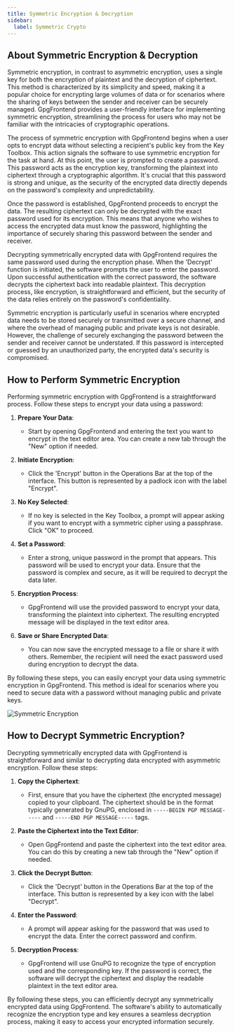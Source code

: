 ```yaml
---
title: Symmetric Encryption & Decryption
sidebar:
  label: Symmetric Crypto
---
```


## About Symmetric Encryption & Decryption

Symmetric encryption, in contrast to asymmetric encryption, uses a single key
for both the encryption of plaintext and the decryption of ciphertext. This
method is characterized by its simplicity and speed, making it a popular choice
for encrypting large volumes of data or for scenarios where the sharing of keys
between the sender and receiver can be securely managed. GpgFrontend provides a
user-friendly interface for implementing symmetric encryption, streamlining the
process for users who may not be familiar with the intricacies of cryptographic
operations.

The process of symmetric encryption with GpgFrontend begins when a user opts to
encrypt data without selecting a recipient's public key from the Key Toolbox.
This action signals the software to use symmetric encryption for the task at
hand. At this point, the user is prompted to create a password. This password
acts as the encryption key, transforming the plaintext into ciphertext through a
cryptographic algorithm. It's crucial that this password is strong and unique,
as the security of the encrypted data directly depends on the password's
complexity and unpredictability.

Once the password is established, GpgFrontend proceeds to encrypt the data. The
resulting ciphertext can only be decrypted with the exact password used for its
encryption. This means that anyone who wishes to access the encrypted data must
know the password, highlighting the importance of securely sharing this password
between the sender and receiver.

Decrypting symmetrically encrypted data with GpgFrontend requires the same
password used during the encryption phase. When the 'Decrypt' function is
initiated, the software prompts the user to enter the password. Upon successful
authentication with the correct password, the software decrypts the ciphertext
back into readable plaintext. This decryption process, like encryption, is
straightforward and efficient, but the security of the data relies entirely on
the password's confidentiality.

Symmetric encryption is particularly useful in scenarios where encrypted data
needs to be stored securely or transmitted over a secure channel, and where the
overhead of managing public and private keys is not desirable. However, the
challenge of securely exchanging the password between the sender and receiver
cannot be understated. If this password is intercepted or guessed by an
unauthorized party, the encrypted data's security is compromised.

## How to Perform Symmetric Encryption

Performing symmetric encryption with GpgFrontend is a straightforward process.
Follow these steps to encrypt your data using a password:

1. **Prepare Your Data**:

   - Start by opening GpgFrontend and entering the text you want to encrypt in
     the text editor area. You can create a new tab through the "New" option if
     needed.

2. **Initiate Encryption**:

   - Click the 'Encrypt' button in the Operations Bar at the top of the
     interface. This button is represented by a padlock icon with the label
     "Encrypt".

3. **No Key Selected**:

   - If no key is selected in the Key Toolbox, a prompt will appear asking if
     you want to encrypt with a symmetric cipher using a passphrase. Click "OK"
     to proceed.

4. **Set a Password**:

   - Enter a strong, unique password in the prompt that appears. This password
     will be used to encrypt your data. Ensure that the password is complex and
     secure, as it will be required to decrypt the data later.

5. **Encryption Process**:

   - GpgFrontend will use the provided password to encrypt your data,
     transforming the plaintext into ciphertext. The resulting encrypted message
     will be displayed in the text editor area.

6. **Save or Share Encrypted Data**:
   - You can now save the encrypted message to a file or share it with others.
     Remember, the recipient will need the exact password used during encryption
     to decrypt the data.

By following these steps, you can easily encrypt your data using symmetric
encryption in GpgFrontend. This method is ideal for scenarios where you need to
secure data with a password without managing public and private keys.

![Symmetric Encryption](https://image.cdn.bktus.com/i/2024/06/15/e81042ca-40e4-0ce4-5a44-111a89acb5d1.webp)

## How to Decrypt Symmetric Encryption?

Decrypting symmetrically encrypted data with GpgFrontend is straightforward and
similar to decrypting data encrypted with asymmetric encryption. Follow these
steps:

1. **Copy the Ciphertext**:

   - First, ensure that you have the ciphertext (the encrypted message) copied
     to your clipboard. The ciphertext should be in the format typically
     generated by GnuPG, enclosed in `-----BEGIN PGP MESSAGE-----` and `-----END
PGP MESSAGE-----` tags.

2. **Paste the Ciphertext into the Text Editor**:

   - Open GpgFrontend and paste the ciphertext into the text editor area. You
     can do this by creating a new tab through the "New" option if needed.

3. **Click the Decrypt Button**:

   - Click the 'Decrypt' button in the Operations Bar at the top of the
     interface. This button is represented by a key icon with the label
     "Decrypt".

4. **Enter the Password**:

   - A prompt will appear asking for the password that was used to encrypt the
     data. Enter the correct password and confirm.

5. **Decryption Process**:
   - GpgFrontend will use GnuPG to recognize the type of encryption used and the
     corresponding key. If the password is correct, the software will decrypt
     the ciphertext and display the readable plaintext in the text editor area.

By following these steps, you can efficiently decrypt any symmetrically
encrypted data using GpgFrontend. The software's ability to automatically
recognize the encryption type and key ensures a seamless decryption process,
making it easy to access your encrypted information securely.
